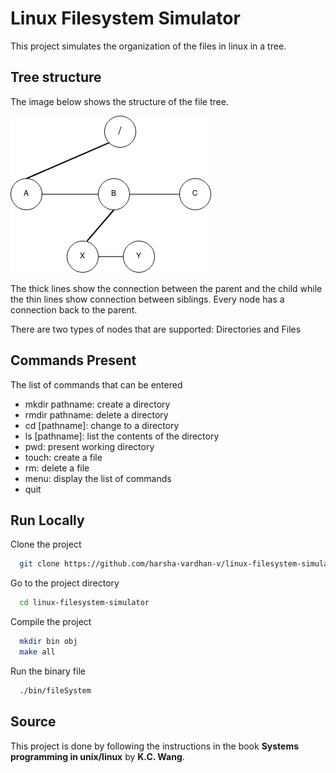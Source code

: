 # Linux Filesystem Simulator

This project simulates the organization of the files in linux in a tree.




## Tree structure
The image below shows the structure of the file tree.

![Diagram showing the structure of the tree](./tree.png "Tree structure diagram")

The thick lines show the connection between the parent and the child while the thin lines show connection between siblings.
Every node has a connection back to the parent.    

There are two types of nodes that are supported: Directories and Files

## Commands Present
The list of commands that can be entered
- mkdir pathname: create a directory
- rmdir pathname: delete a directory
- cd [pathname]: change to a directory
- ls [pathname]: list the contents of the directory
- pwd: present working directory
- touch: create a file
- rm: delete a file
- menu: display the list of commands
- quit
## Run Locally

Clone the project

```bash
  git clone https://github.com/harsha-vardhan-v/linux-filesystem-simulator.git
```

Go to the project directory

```bash
  cd linux-filesystem-simulator
```

Compile the project

```bash
  mkdir bin obj
  make all
```

Run the binary file

```bash
  ./bin/fileSystem
```


## Source
This project is done by following the instructions in the book **Systems programming in unix/linux** by **K.C. Wang**.